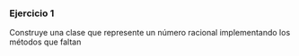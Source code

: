 ### Ejercicio 1

Construye una clase que represente un número racional implementando los métodos que faltan